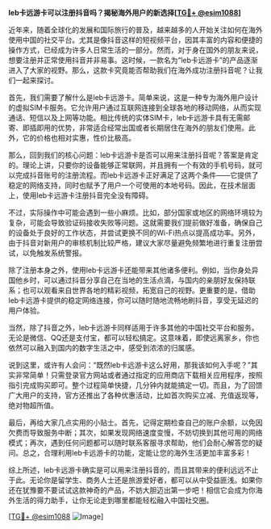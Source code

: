 **leb卡远游卡可以注册抖音吗？揭秘海外用户的新选择[[TG💪+ @esim1088](https://t.me/s/esim1088)]**

近年来，随着全球化的发展和国际旅行的普及，越来越多的人开始关注如何在海外使用中国的社交平台。尤其是像抖音这样的短视频平台，因其丰富的内容和便捷的操作方式，已经成为许多人日常生活的一部分。然而，对于身在国外的朋友来说，想要注册并正常使用抖音并非易事。这时候，一款名为“leb卡远游卡”的产品逐渐进入了大家的视野。那么，这款卡究竟能否帮助我们在海外成功注册抖音呢？让我们一起来探讨。

首先，我们需要了解什么是leb卡远游卡。简单来说，这是一种专为海外用户设计的虚拟SIM卡服务。它允许用户通过互联网连接到全球各地的移动网络，从而实现通话、短信以及上网等功能。相比传统的实体SIM卡，leb卡远游卡具有无需邮寄、即插即用的优势，非常适合经常出国或者长期居住在海外的朋友们使用。此外，它的价格也相对实惠，性价比极高。

那么，回到我们的核心问题：leb卡远游卡是否可以用来注册抖音呢？答案是肯定的。理论上讲，只要你的设备能够正常联网，并且拥有一个有效的手机号码，就可以完成抖音账号的注册流程。而leb卡远游卡正好满足了这两个条件——它提供了稳定的网络支持，同时也赋予了用户一个可使用的本地号码。因此，在技术层面上，使用leb卡远游卡注册抖音完全没有障碍。

不过，实际操作中可能会遇到一些小麻烦。比如，部分国家或地区的网络环境较为复杂，可能会导致验证码接收失败等问题。这就需要我们提前做好准备，确保自己的设备处于良好的工作状态，并尝试更换不同的Wi-Fi热点以提高成功率。另外，由于抖音对新用户的审核机制比较严格，建议大家尽量避免频繁地进行重复注册尝试，以免触发系统警报。

除了注册本身之外，使用leb卡远游卡还能带来其他诸多便利。例如，当你身处异国他乡时，可以通过抖音分享自己在当地的生活点滴，与国内的亲朋好友保持联系；也可以观看来自世界各地的精彩视频，拓宽自己的视野。更重要的是，借助leb卡远游卡提供的稳定网络连接，你可以随时随地流畅地刷抖音，享受无延迟的用户体验。

当然，除了抖音之外，leb卡远游卡同样适用于许多其他的中国社交平台和服务。无论是微信、QQ还是支付宝，都可以轻松搞定。这意味着，即使远离家乡，你也依然可以融入到国内的数字生活之中，感受到浓浓的归属感。

说到这里，或许有人会问：“既然leb卡远游卡这么好用，那我该如何入手呢？”其实非常简单！只需登录官方网站或者通过指定的应用商店下载相关应用程序，按照指引完成购买即可。整个过程简单快捷，几分钟内就能搞定一切。而且，为了回馈广大用户的支持，官方还推出了各种优惠活动，比如首次购买立减、充值返现等，绝对物超所值。

最后，再给大家几点实用的小贴士。首先，记得定期检查自己的账户余额，以免因欠费而导致服务中断；其次，如果发现网络速度变慢，不妨切换到其他可用的网络模式；再次，遇到任何问题都可以随时联系客服寻求帮助，他们会耐心解答您的疑问。总之，合理利用leb卡远游卡的功能，定能让您的海外生活更加丰富多彩！

综上所述，leb卡远游卡确实是可以用来注册抖音的，而且其带来的便利远远不止于此。无论你是留学生、商务人士还是旅游爱好者，都可以从中受益匪浅。如果你还在犹豫要不要试试这款神奇的产品，不妨大胆迈出第一步吧！相信它会成为你海外生活的得力助手，让你无论走到哪里都能轻松融入中国社交圈。

[[TG💪+ @esim1088](https://t.me/s/esim1088) ![Image](https://i.postimg.cc/4NQfJmqS/Snipaste-2025-05-13-00-14-12.png)]